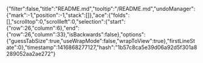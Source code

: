 {"filter":false,"title":"README.md","tooltip":"/README.md","undoManager":{"mark":-1,"position":-1,"stack":[]},"ace":{"folds":[],"scrolltop":0,"scrollleft":0,"selection":{"start":{"row":26,"column":6},"end":{"row":26,"column":33},"isBackwards":false},"options":{"guessTabSize":true,"useWrapMode":false,"wrapToView":true},"firstLineState":0},"timestamp":1416868277127,"hash":"1b57c8ca5e39d06a92d5f301a8289052aa2ae272"}